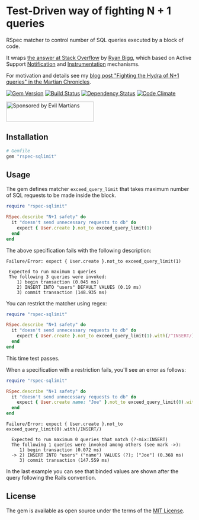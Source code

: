 # Test-Driven way of fighting N + 1 queries

RSpec matcher to control number of SQL queries executed by a block of code.

It wraps [the answer at Stack Overflow][stack-answer] by [Ryan Bigg][ryan-bigg], which based on Active Support [Notification][notification] and [Instrumentation][instrumentation] mechanisms.

For motivation and details see my [blog post "Fighting the Hydra of N+1 queries" in the Martian Chronicles][hydra].

[![Gem Version][gem-badger]][gem]
[![Build Status][travis-badger]][travis]
[![Dependency Status][gemnasium-badger]][gemnasium]
[![Code Climate][codeclimate-badger]][codeclimate]

<a href="https://evilmartians.com/">
<img src="https://evilmartians.com/badges/sponsored-by-evil-martians.svg" alt="Sponsored by Evil Martians" width="236" height="54"></a>

## Installation

```ruby
# Gemfile
gem "rspec-sqlimit"
```

## Usage

The gem defines matcher `exceed_query_limit` that takes maximum number of SQL requests to be made inside the block.

```ruby
require "rspec-sqlimit"

RSpec.describe "N+1 safety" do
  it "doesn't send unnecessary requests to db" do
    expect { User.create }.not_to exceed_query_limit(1)
  end
end
```

The above specification fails with the following description:

```
Failure/Error: expect { User.create }.not_to exceed_query_limit(1)

 Expected to run maximum 1 queries
 The following 3 queries were invoked:
    1) begin transaction (0.045 ms)
    2) INSERT INTO "users" DEFAULT VALUES (0.19 ms)
    3) commit transaction (148.935 ms)
```

You can restrict the matcher using regex:

```ruby
require "rspec-sqlimit"

RSpec.describe "N+1 safety" do
  it "doesn't send unnecessary requests to db" do
    expect { User.create }.not_to exceed_query_limit(1).with(/^INSERT/)
  end
end
```

This time test passes.

When a specification with a restriction fails, you'll see an error as follows:

```ruby
require "rspec-sqlimit"

RSpec.describe "N+1 safety" do
  it "doesn't send unnecessary requests to db" do
    expect { User.create name: "Joe" }.not_to exceed_query_limit(0).with(/^INSERT/)
  end
end
```

```
Failure/Error: expect { User.create }.not_to exceed_query_limit(0).with(/INSERT/)

  Expected to run maximum 0 queries that match (?-mix:INSERT)
  The following 1 queries were invoked among others (see mark ->):
     1) begin transaction (0.072 ms)
  -> 2) INSERT INTO "users" ("name") VALUES (?); ["Joe"] (0.368 ms)
     3) commit transaction (147.559 ms)
```

In the last example you can see that binded values are shown after the query following the Rails convention.

## License

The gem is available as open source under the terms of the [MIT License](http://opensource.org/licenses/MIT).

[codeclimate-badger]: https://img.shields.io/codeclimate/github/nepalez/rspec-sqlimit.svg?style=flat
[codeclimate]: https://codeclimate.com/github/nepalez/rspec-sqlimit
[gem-badger]: https://img.shields.io/gem/v/rspec-sqlimit.svg?style=flat
[gem]: https://rubygems.org/gems/rspec-sqlimit
[gemnasium-badger]: https://img.shields.io/gemnasium/nepalez/rspec-sqlimit.svg?style=flat
[gemnasium]: https://gemnasium.com/nepalez/rspec-sqlimit
[travis-badger]: https://img.shields.io/travis/nepalez/rspec-sqlimit/master.svg?style=flat
[travis]: https://travis-ci.org/nepalez/rspec-sqlimit
[stack-answer]: http://stackoverflow.com/a/5492207/1869912
[ryan-bigg]: http://ryanbigg.com/
[notification]: http://api.rubyonrails.org/classes/ActiveSupport/Notifications.html
[instrumentation]: http://guides.rubyonrails.org/active_support_instrumentation.html
[hook]: http://guides.rubyonrails.org/active_support_instrumentation.html#sql-active-record
[hydra]: https://evilmartians.com/chronicles/fighting-the-hydra-of-n-plus-one-queries
